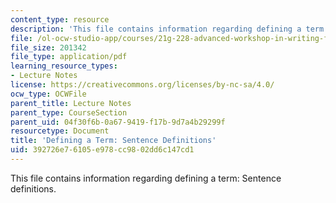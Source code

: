 ```yaml
---
content_type: resource
description: 'This file contains information regarding defining a term: Sentence definitions.'
file: /ol-ocw-studio-app/courses/21g-228-advanced-workshop-in-writing-for-social-sciences-and-architecture-els-spring-2007/392726e76105e978cc9802dd6c147cd1_MIT21G.228S07_sent_def.pdf
file_size: 201342
file_type: application/pdf
learning_resource_types:
- Lecture Notes
license: https://creativecommons.org/licenses/by-nc-sa/4.0/
ocw_type: OCWFile
parent_title: Lecture Notes
parent_type: CourseSection
parent_uid: 04f30f6b-0a67-9419-f17b-9d7a4b29299f
resourcetype: Document
title: 'Defining a Term: Sentence Definitions'
uid: 392726e7-6105-e978-cc98-02dd6c147cd1
---
```

This file contains information regarding defining a term: Sentence definitions.